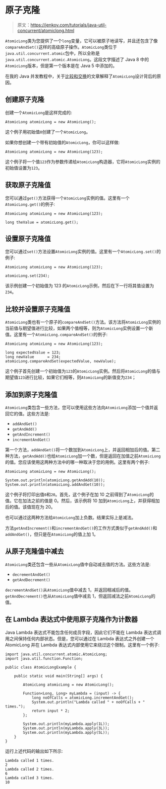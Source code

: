 # 原子克隆

> 原文：<https://jenkov.com/tutorials/java-util-concurrent/atomiclong.html>

`AtomicLong`类为您提供了一个`long`变量，它可以被原子地读写，并且还包含了像`compareAndSet()`这样的高级原子操作。`AtomicLong`类位于`java.util.concurrent.atomic`包中，所以全称是`java.util.concurrent.atomic.AtomicLong`。这段文字描述了 Java 8 中的`AtomicLong`版本，但是第一个版本是在 Java 5 中添加的。

在我的 Java 并发教程中，关于[比较和交换](/java-concurrency/compare-and-swap.html)的文章解释了`AtomicLong`设计背后的原因。

## 创建原子克隆

创建一个`AtomicLong`是这样完成的:

```
AtomicLong atomicLong = new AtomicLong();

```

这个例子用初始值`0`创建了一个`AtomicLong`。

如果你想创建一个带有初始值的`AtomicLong`，你可以这样做:

```
AtomicLong atomicLong = new AtomicLong(123);

```

这个例子将一个值`123`作为参数传递给`AtomicLong`构造器，它将`AtomicLong`实例的初始值设置为`123`。

## 获取原子克隆值

您可以通过`get()`方法获得一个`AtomicLong`实例的值。这里有一个`AtomicLong.get()`的例子:

```
AtomicLong atomicLong = new AtomicLong(123);

long theValue = atomicLong.get();

```

## 设置原子克隆值

您可以通过`set()`方法设置`AtomicLong`实例的值。这里有一个`AtomicLong.set()`的例子:

```
AtomicLong atomicLong = new AtomicLong(123);

atomicLong.set(234);

```

该示例创建一个初始值为 123 的`AtomicLong`示例，然后在下一行将其值设置为`234`。

## 比较并设置原子克隆值

`AtomicLong`类也有一个原子的`compareAndSet()`方法。该方法将`AtomicLong`实例的当前值与期望值进行比较，如果两个值相等，则为`AtomicLong`实例设置一个新值。这里有一个`AtomicLong.compareAndSet()`的例子:

```
AtomicLong atomicLong = new AtomicLong(123);

long expectedValue = 123;
long newValue      = 234;
atomicLong.compareAndSet(expectedValue, newValue);

```

这个例子首先创建一个初始值为`123`的`AtomicLong`实例。然后将`AtomicLong`的值与期望值`123`进行比较，如果它们相等，则`AtomicLong`的新值变为`234`；

## 添加到原子克隆值

`AtomicLong`类包含一些方法，您可以使用这些方法向`AtomicLong`添加一个值并返回它的值。这些方法是:

*   `addAndGet()`
*   `getAndAdd()`
*   `getAndIncrement()`
*   `incrementAndGet()`

第一个方法，`addAndGet()`将一个数加到`AtomicLong`上，并返回相加后的值。第二种方法，`getAndAdd()`也给`AtomicLong`加一个数，但是返回在加值之前`AtomicLong`的值。您应该使用这两种方法中的哪一种取决于您的用例。这里有两个例子:

```
AtomicLong atomicLong = new AtomicLong();

System.out.println(atomicLong.getAndAdd(10));
System.out.println(atomicLong.addAndGet(10));

```

这个例子将打印出值`0`和`20`。首先，这个例子在加 10 之前得到了`AtomicLong`的值。它在加法之前的值是 0。然后，该示例将 10 加到`AtomicLong`上，并获得相加后的值。该值现在为 20。

也可以通过这两种方法给`AtomicLong`加上负数。结果实际上是减法。

方法`getAndIncrement()`和`incrementAndGet()`的工作方式类似于`getAndAdd()`和`addAndGet()`，但只是在`AtomicLong`的值上加 1。

## 从原子克隆值中减去

`AtomicLong`类还包含一些从`AtomicLong`值中自动减去值的方法。这些方法是:

*   `decrementAndGet()`
*   `getAndDecrement()`

`decrementAndGet()`从`AtomicLong`值中减去 1，并返回相减后的值。`getAndDecrement()`也从`AtomicLong`值中减去 1，但返回减法之前`AtomicLong`的值。

## 在 Lambda 表达式中使用原子克隆作为计数器

Java Lambda 表达式不能包含任何成员字段，因此它们不能在 Lambda 表达式调用之间保持任何内部状态。但是，您可以通过在 Lambda 表达式之外创建一个 AtomicLong 并在 Lambda 表达式内部使用它来绕过这个限制。这里有一个例子:

```
import java.util.concurrent.atomic.AtomicLong;
import java.util.function.Function;

public class AtomicLongExample {

    public static void main(String[] args) {

        AtomicLong atomicLong = new AtomicLong();

        Function<Long, Long> myLambda = (input) -> {
            long noOfCalls = atomicLong.incrementAndGet();
            System.out.println("Lambda called " + noOfCalls + " times.");
            return input * 2;
        };

        System.out.println(myLambda.apply(1L));
        System.out.println(myLambda.apply(3L));
        System.out.println(myLambda.apply(5L));
    }
}

```

运行上述代码的输出如下所示:

```
Lambda called 1 times.
2
Lambda called 2 times.
6
Lambda called 3 times.
10

```
